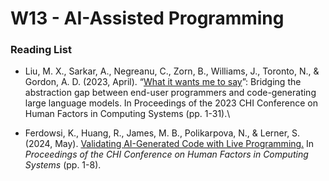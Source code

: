 # W13 - AI-Assisted Programming

### Reading List

* Liu, M. X., Sarkar, A., Negreanu, C., Zorn, B., Williams, J., Toronto, N., & Gordon, A. D. (2023, April). “[What it wants me to say](https://dl.acm.org/doi/full/10.1145/3544548.3580817)”: Bridging the abstraction gap between end-user programmers and code-generating large language models. In Proceedings of the 2023 CHI Conference on Human Factors in Computing Systems (pp. 1-31).\

* Ferdowsi, K., Huang, R., James, M. B., Polikarpova, N., & Lerner, S. (2024, May). [Validating AI-Generated Code with Live Programming.](https://dl.acm.org/doi/full/10.1145/3613904.3642495) In _Proceedings of the CHI Conference on Human Factors in Computing Systems_ (pp. 1-8).
